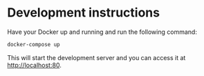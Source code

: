 # Development instructions

Have your Docker up and running and run the following command:

```bash
docker-compose up
```

This will start the development server and you can access it at [http://localhost:80](http://localhost:80).
